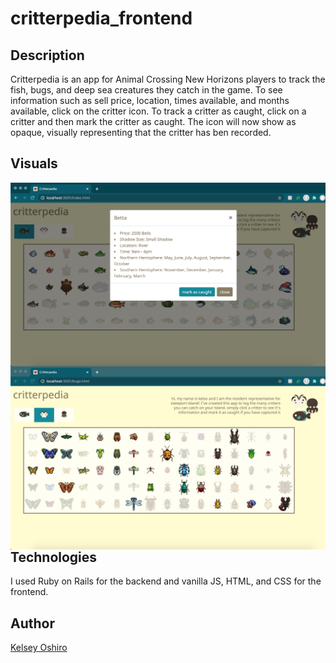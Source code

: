 # critterpedia_frontend
<h2>Description</h2>
Critterpedia is an app for Animal Crossing New Horizons players to track the fish, bugs, and deep sea creatures they catch in the game.
To see information such as sell price, location, times available, and months available, click on the critter icon.  To track a critter as caught, click on
a critter and then mark the critter as caught.  The icon will now show as opaque, visually representing that the critter has ben recorded.

<h2>Visuals</h2>
<img src="https://github.com/kelseymosh/critterpedia_frontend/blob/master/critterpedia1.jpg"
     alt="Critterpedia Fish Screenshot"
     style="float: left; margin-right: 10px;" />

<img src="https://github.com/kelseymosh/critterpedia_frontend/blob/master/critterpedia2.jpg"
     alt="Critterpedia Bug Screenshot"
     style="float: left; margin-right: 10px;" />



<h2>Technologies</h2>
I used Ruby on Rails for the backend and vanilla JS, HTML, and CSS for the frontend.

<h2>Author</h2>
<a href="https://github.com/kelseymosh"> Kelsey Oshiro</a>
